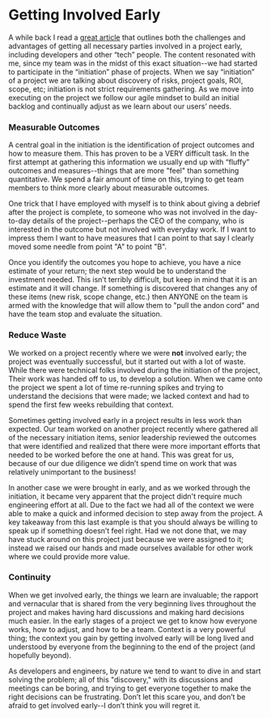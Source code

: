 # Getting Involved Early

A while back I read a [great article](https://blog.prototypr.io/the-messy-shift-to-starting-together-61088323b896) that 
outlines both the challenges and advantages of getting all necessary parties involved in a project early, including developers and other “tech” people.  The content resonated with me, since my team was in the midst of this exact situation--we had started to participate in the “initiation” phase of projects.  When we say “initiation” of a project we are talking about discovery of risks, project goals, ROI, scope, etc; initiation is not strict requirements gathering.  As we move into executing on the project we follow our agile mindset to build an initial backlog and continually adjust as we learn about our users’ needs.  

### Measurable Outcomes

A central goal in the initiation is the identification of project outcomes and how to measure them.  This has proven to be a VERY difficult task.  In the first attempt at gathering this information we usually end up with “fluffy” outcomes and measures--things that are more "feel" than something quantitative.  We spend a fair amount of time on this, trying to get team members to think more clearly about measurable outcomes. 

One trick that I have employed with myself is to think about giving a debrief after the project is complete, to someone 
who was not involved in the day-to-day details of the project--perhaps the CEO of the company, who is interested in the outcome but not involved with everyday work.  If I want to impress them I want to have measures that I can point to that say I clearly moved some needle from point "A" to point "B".  

Once you identify the outcomes you hope to achieve, you have a nice estimate of your return; the next step would be to understand the investment needed. This isn’t terribly difficult, but keep in mind that it is an estimate and it will change.  If something is discovered that changes any of these items (new risk, scope change, etc.) then ANYONE on the team is armed with the knowledge that will allow them to "pull the andon cord" and have the team stop and evaluate the situation.  

### Reduce Waste

We worked on a project recently where we were **not** involved early; the project was eventually successful, but it started out with a lot of waste.  While there were technical folks involved during the initiation of the project, Their work was handed off to us, to develop a solution. When we came onto the project we spent a lot of time re-running spikes and trying to understand the decisions that were made; we lacked context and had to spend the first few weeks rebuilding that context.   

Sometimes getting involved early in a project results in less work than expected.  Our team worked on another project recently where gathered all of the necessary initiation items, senior leadership reviewed the outcomes that were identified and realized that there were more important efforts that needed to be worked before the one at hand.  This was great for us, because of our due diligence we didn’t spend time on work that was relatively unimportant to the business!

In another case we were brought in early, and as we worked through the initiation, it became very apparent that 
the project didn't require much engineering effort at all.  Due to the fact we had all of the context we were able to make a quick and informed decision to step away from the project.  A key takeaway from this last example is that you should always be willing to speak up if something doesn’t feel right. Had we not done that, we may have stuck around on this project just because we were assigned to it; instead we raised our hands and made ourselves available for other work where we could provide more value. 

### Continuity

When we get involved early, the things we learn are invaluable; the rapport and vernacular that is shared from the very beginning lives throughout the project and makes having hard discussions and making hard decisions much easier.  In the early stages of a project we get to know how everyone works, how to adjust, and how to be a team.  Context is a very powerful thing; the context you gain by getting involved early will be long lived and understood by everyone from the beginning to the end of the project (and hopefully beyond).  

As developers and engineers, by nature we tend to want to dive in and start solving the problem; all of this "discovery," with its discussions and meetings can be boring, and trying to get everyone together to make the right decisions can be frustrating.  Don’t let this scare you, and don’t be afraid to get involved early--I don’t think you will 
regret it. 

